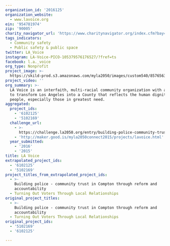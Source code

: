 ```yaml
---
organization_id: '2016125'
organization_website:
  - www.lavoice.org
ein: '954781974'
zip: '90005'
charity_navigator_url: 'https://www.charitynavigator.org/index.cfm?bay=search.profile&ein=954781974'
tags_indicators:
  - Community safety
  - Public safety & public space
twitter: LA_Voice
instagram: LA-Voice-PICO-105379576176527/?fref=ts
facebook: l.a._voice
org_type: Nonprofit
project_image: >-
  https://skild-prod.s3.amazonaws.com/myla2050/images/custom540/8576563265741-team91.jpg
project_video: ''
org_summary: >-
  LA Voice is an interfaith, multi-racial community organization with a mission
  to transform Los Angeles into a County that reflects the human dignity of all
  people, especially those in greatest need.
aggregated:
  project_ids:
    - '6102125'
    - '5102169'
  challenge_url:
    - >-
      https://challenge.la2050.org/entry/building-police-community-trust-in-compton-through-reform-and-accountability
    - 'http://maker.good.is/myla2050connect2015/projects/lavoice.html'
  year_submitted:
    - '2016'
    - '2015'
title: LA Voice
extrapolated_project_ids:
  - '6102125'
  - '5102169'
project_titles_from_extrapolated_project_ids:
  - >-
    Building police - community trust in Compton through reform and
    accountability
  - Turning Out Voters Through Local Relationships
original_project_titles:
  - >-
    Building police - community trust in Compton through reform and
    accountability
  - Turning Out Voters Through Local Relationships
original_project_ids:
  - '5102169'
  - '6102125'

---
```

